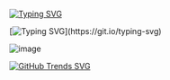 [![Typing SVG](https://readme-typing-svg.demolab.com?font=Fira+Code&size=19&duration=4998&color=23F726&multiline=true&random=false&width=450&height=200&lines=Hello+hello+there!;My+name+is+Sandrine%2C;A+software+engineer;Who+is+committed+to+do+great+Things!;-----Why%3F)](https://git.io/typing-svg)

[![Typing SVG](https://readme-typing-svg.demolab.com?font=Fira+Code&size=19&duration=4998&color=202BF7&multiline=true&random=false&width=450&height=30&lines=--%3Efor+a+BRIGHT+FUTURE.)](https://git.io/typing-svg)

![image](https://github.com/2100032578cse/2100032578cse/assets/99196826/1d008d82-da36-45b5-84db-78b9f7a3cd18)


[![GitHub Trends SVG](https://api.githubtrends.io/user/svg/2100032578cse/langs)](https://githubtrends.io)
